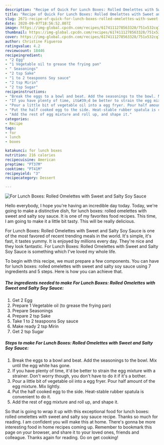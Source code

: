 ```yaml
---
description: "Recipe of Quick For Lunch Boxes: Rolled Omelettes with Sweet and Salty Soy Sauce"
title: "Recipe of Quick For Lunch Boxes: Rolled Omelettes with Sweet and Salty Soy Sauce"
slug: 2671-recipe-of-quick-for-lunch-boxes-rolled-omelettes-with-sweet-and-salty-soy-sauce
date: 2020-09-07T18:56:52.807Z
image: https://img-global.cpcdn.com/recipes/6174111278563328/751x532cq70/for-lunch-boxes-rolled-omelettes-with-sweet-and-salty-soy-sauce-recipe-main-photo.jpg
thumbnail: https://img-global.cpcdn.com/recipes/6174111278563328/751x532cq70/for-lunch-boxes-rolled-omelettes-with-sweet-and-salty-soy-sauce-recipe-main-photo.jpg
cover: https://img-global.cpcdn.com/recipes/6174111278563328/751x532cq70/for-lunch-boxes-rolled-omelettes-with-sweet-and-salty-soy-sauce-recipe-main-photo.jpg
author: Christine Figueroa
ratingvalue: 4.2
reviewcount: 18446
recipeingredient:
- "2 Egg"
- "1 Vegetable oil to grease the frying pan"
- " Seasonings"
- "2 tsp Sake"
- "1 to 2 teaspoons Soy sauce"
- "2 tsp Mirin"
- "2 tsp Sugar"
recipeinstructions:
- "Break the eggs to a bowl and beat. Add the seasonings to the bowl. Mix until the egg white has gone."
- "If you have plenty of time, it&#39;d be better to strain the egg mixture with a strainer. Don&#39;t worry though, you don&#39;t have to do it if it&#39;s a bother."
- "Pour a little bit of vegetable oil into a egg fryer. Pour half amount of the egg mixture. Mix lightly."
- "Put the half cooked egg to the side. Heat-stable rubber spatula is convenient to do it."
- "Add the rest of egg mixture and roll up, and shape it."
categories:
- Recipe
tags:
- for
- lunch
- boxes

katakunci: for lunch boxes 
nutrition: 216 calories
recipecuisine: American
preptime: "PT37M"
cooktime: "PT41M"
recipeyield: "3"
recipecategory: Dessert

---
```



![For Lunch Boxes: Rolled Omelettes with Sweet and Salty Soy Sauce](https://img-global.cpcdn.com/recipes/6174111278563328/751x532cq70/for-lunch-boxes-rolled-omelettes-with-sweet-and-salty-soy-sauce-recipe-main-photo.jpg)

Hello everybody, I hope you're having an incredible day today. Today, we're going to make a distinctive dish, for lunch boxes: rolled omelettes with sweet and salty soy sauce. It is one of my favorites food recipes. This time, I am going to make it a little bit tasty. This will be really delicious.

For Lunch Boxes: Rolled Omelettes with Sweet and Salty Soy Sauce is one of the most favored of recent trending meals in the world. It's simple, it's fast, it tastes yummy. It is enjoyed by millions every day. They're nice and they look fantastic. For Lunch Boxes: Rolled Omelettes with Sweet and Salty Soy Sauce is something which I've loved my whole life.




To begin with this recipe, we must prepare a few components. You can have for lunch boxes: rolled omelettes with sweet and salty soy sauce using 7 ingredients and 5 steps. Here is how you can achieve that.

<!--inarticleads1-->

##### The ingredients needed to make For Lunch Boxes: Rolled Omelettes with Sweet and Salty Soy Sauce:

1. Get 2 Egg
1. Prepare 1 Vegetable oil (to grease the frying pan)
1. Prepare  Seasonings
1. Prepare 2 tsp Sake
1. Take 1 to 2 teaspoons Soy sauce
1. Make ready 2 tsp Mirin
1. Get 2 tsp Sugar




<!--inarticleads2-->

##### Steps to make For Lunch Boxes: Rolled Omelettes with Sweet and Salty Soy Sauce:

1. Break the eggs to a bowl and beat. Add the seasonings to the bowl. Mix until the egg white has gone.
1. If you have plenty of time, it&#39;d be better to strain the egg mixture with a strainer. Don&#39;t worry though, you don&#39;t have to do it if it&#39;s a bother.
1. Pour a little bit of vegetable oil into a egg fryer. Pour half amount of the egg mixture. Mix lightly.
1. Put the half cooked egg to the side. Heat-stable rubber spatula is convenient to do it.
1. Add the rest of egg mixture and roll up, and shape it.




So that is going to wrap it up with this exceptional food for lunch boxes: rolled omelettes with sweet and salty soy sauce recipe. Thanks so much for reading. I am confident you will make this at home. There's gonna be more interesting food in home recipes coming up. Remember to bookmark this page on your browser, and share it to your loved ones, friends and colleague. Thanks again for reading. Go on get cooking!
